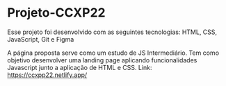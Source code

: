 # Projeto-CCXP22
Esse projeto foi desenvolvido com as seguintes tecnologias:
HTML, CSS, JavaScript, Git e Figma

A página proposta serve como um estudo de JS Intermediário. Tem como objetivo desenvolver uma landing page aplicando funcionalidades Javascript junto a aplicação de HTML e CSS.
Link: https://ccxpp22.netlify.app/

